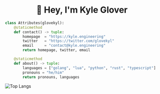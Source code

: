 <div align="center">
    <h1 align="center">👋 Hey, I'm Kyle Glover</h1>
</div>

<!-- ### Hi there 👋 -->

<!-- ![Kyle's GitHub stats](https://github-readme-stats.vercel.app/api?username=glovekyl&show_icons=true) -->

```python
class Attributes(glovekyl):
    @staticmethod
    def contact() -> tuple:
        homepage  = "https://kyle.engineering"
        twitter   = "https://twitter.com/glovekyl"
        email     = "contact@kyle.engineering"
        return homepage, twitter, email

    @staticmethod
    def about() -> tuple:
        languages = ["golang", "lua", "python", "rust", "typescript"]
        pronouns = "he/him"
        return pronouns, languages
```

![Top Langs](https://github-readme-stats.vercel.app/api/top-langs/?username=glovekyl&layout=compact)

<!--
**glovekyl/glovekyl** is a ✨ _special_ ✨ repository because its `README.md` (this file) appears on your GitHub profile.

Here are some ideas to get you started:

- 🔭 I’m currently working on ...
- 🌱 I’m currently learning ...
- 👯 I’m looking to collaborate on ...
- 🤔 I’m looking for help with ...
- 💬 Ask me about ...
- 📫 How to reach me: ...
- 😄 Pronouns: ...
- ⚡ Fun fact: ...
-->
